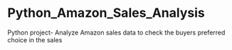 # Python_Amazon_Sales_Analysis

Python project- Analyze Amazon sales data to check the buyers preferred choice in the sales
